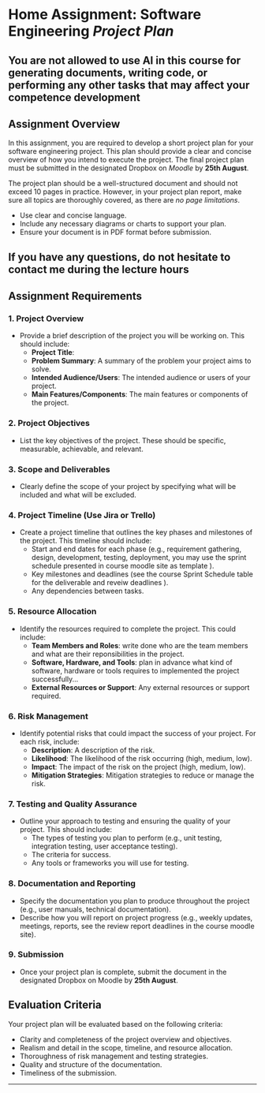 # Home Assignment: Software Engineering *Project Plan*

## You are not allowed to use AI in this course for generating documents, writing code, or performing any other tasks that may affect your competence development

 ## Assignment Overview
In this assignment, you are required to develop a short project plan for your software engineering project. This plan should provide a clear and concise overview of how you intend to execute the project. The final project plan must be submitted in the designated Dropbox on *Moodle* by **25th August**.

The project plan should be a well-structured document and should not exceed 10 pages in practice. However, in your project plan report, make sure all topics are thoroughly covered, as there are *no page limitations*.
- Use clear and concise language.
- Include any necessary diagrams or charts to support your plan.
- Ensure your document is in PDF format before submission.

 **If you have any questions, do not hesitate to contact me during the lecture hours**
----------------------------------------------------------------------------------------------------------------------------------------------------------------------------------------------------------

## Assignment Requirements

### 1. Project Overview
- Provide a brief description of the project you will be working on. This should include:
  - **Project Title**: 
  - **Problem Summary**: A summary of the problem your project aims to solve.
  - **Intended Audience/Users**: The intended audience or users of your project.
  - **Main Features/Components**: The main features or components of the project.

### 2. Project Objectives
- List the key objectives of the project. These should be specific, measurable, achievable, and relevant.

### 3. Scope and Deliverables
- Clearly define the scope of your project by specifying what will be included and what will be excluded.

### 4. Project Timeline (Use Jira or Trello)
- Create a project timeline that outlines the key phases and milestones of the project. This timeline should include:
  - Start and end dates for each phase (e.g., requirement gathering, design, development, testing, deployment, you may use the sprint schedule presented in course moodle site as template ).
  - Key milestones and deadlines (see the course Sprint Schedule table for the deliverable and reveiw deadlines ).
  - Any dependencies between tasks.

### 5. Resource Allocation
- Identify the resources required to complete the project. This could include:
  - **Team Members and Roles**: write done who are the team members and what are their reponsibilities in the project. 
  - **Software, Hardware, and Tools**:  plan in advance what kind of software, hardware or tools requires to implemented the project successfully...
  - **External Resources or Support**: Any external resources or support required.

### 6. Risk Management
- Identify potential risks that could impact the success of your project. For each risk, include:
  - **Description**: A description of the risk.
  - **Likelihood**: The likelihood of the risk occurring (high, medium, low).
  - **Impact**: The impact of the risk on the project (high, medium, low).
  - **Mitigation Strategies**: Mitigation strategies to reduce or manage the risk.

### 7. Testing and Quality Assurance
- Outline your approach to testing and ensuring the quality of your project. This should include:
  - The types of testing you plan to perform (e.g., unit testing, integration testing, user acceptance testing).
  - The criteria for success.
  - Any tools or frameworks you will use for testing.

### 8. Documentation and Reporting
- Specify the documentation you plan to produce throughout the project (e.g., user manuals, technical documentation).
- Describe how you will report on project progress (e.g., weekly updates, meetings, reports, see the review report deadlines in the course moodle site).

### 9. Submission
- Once your project plan is complete, submit the document in the designated Dropbox on Moodle by **25th August**.


## Evaluation Criteria
Your project plan will be evaluated based on the following criteria:
- Clarity and completeness of the project overview and objectives.
- Realism and detail in the scope, timeline, and resource allocation.
- Thoroughness of risk management and testing strategies.
- Quality and structure of the documentation.
- Timeliness of the submission.

---




